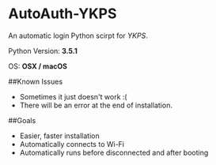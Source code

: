 # AutoAuth-YKPS
An automatic login Python scirpt for *YKPS*.

Python Version: **3.5.1**

OS: **OSX / macOS**

##Known Issues
* Sometimes it just doesn't work :(
* There will be an error at the end of installation.

##Goals
* Easier, faster installation
* Automatically connects to Wi-Fi
* Automatically runs before disconnected and after booting
